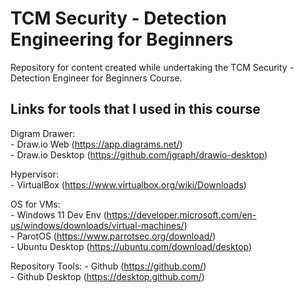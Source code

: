 
# TCM Security - Detection Engineering for Beginners
 Repository for content created while undertaking the TCM Security - Detection Engineer for Beginners Course.  


## Links for tools that I used in this course
 Digram Drawer:  
    - Draw.io Web (https://app.diagrams.net/)  
    - Draw.io Desktop (https://github.com/jgraph/drawio-desktop)
 
 Hypervisor:  
    - VirtualBox (https://www.virtualbox.org/wiki/Downloads)  
 
 OS for VMs:  
    - Windows 11 Dev Env (https://developer.microsoft.com/en-us/windows/downloads/virtual-machines/)  
    - ParotOS (https://www.parrotsec.org/download/)  
    - Ubuntu Desktop (https://ubuntu.com/download/desktop)  

 Repository Tools:
    - Github (https://github.com/)  
    - Github Desktop (https://desktop.github.com/)  